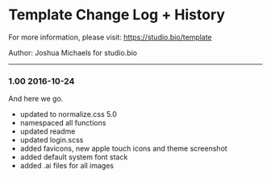 # Template Change Log + History

For more information, please visit: https://studio.bio/template

Author: Joshua Michaels for studio.bio

*******************************************************************

### 1.00 2016-10-24
And here we go.

- updated to normalize.css 5.0
- namespaced all functions
- updated readme
- updated login.scss
- added favicons, new apple touch icons and theme screenshot
- added default system font stack
- added .ai files for all images